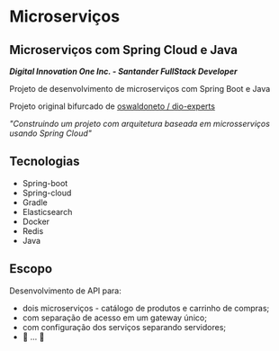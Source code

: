 # Microserviços

## Microserviços com Spring Cloud e Java

***Digital Innovation One Inc. - Santander FullStack Developer***

Projeto de desenvolvimento de microserviços com Spring Boot e Java

Projeto original bifurcado de [oswaldoneto /
dio-experts](https://github.com/oswaldoneto/dio-experts)

*"Construindo um projeto com arquitetura baseada em microsserviços usando Spring Cloud"*

## Tecnologias

- Spring-boot
- Spring-cloud  
- Gradle
- Elasticsearch
- Docker
- Redis
- Java

## Escopo

Desenvolvimento de API para:
- dois microserviços - catálogo de produtos e carrinho de compras;
- com separação de acesso em um gateway único;
- com configuração dos serviços separando servidores;
-  🚧 ... 🚧 
